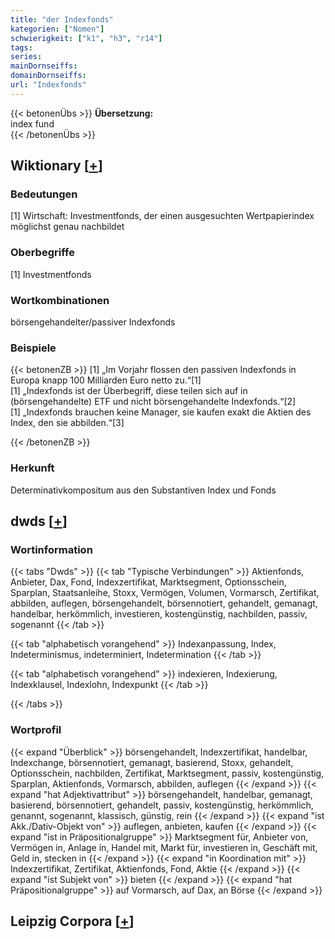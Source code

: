 ```yaml
---
title: "der Indexfonds"
kategorien: ["Nomen"]
schwierigkeit: ["k1", "h3", "r14"]
tags:
series:
mainDornseiffs:
domainDornseiffs:
url: "Indexfonds"
---
```


{{< betonenÜbs >}}
**Übersetzung:**  
index fund  
{{< /betonenÜbs >}}

## Wiktionary [[+](https://de.wiktionary.org/wiki/Indexfonds)]

### Bedeutungen
[1] Wirtschaft: Investmentfonds, der einen ausgesuchten Wertpapierindex möglichst genau nachbildet  

### Oberbegriffe
[1] Investmentfonds  

### Wortkombinationen
börsengehandelter/passiver Indexfonds  

### Beispiele
{{< betonenZB >}}
[1] „Im Vorjahr flossen den passiven Indexfonds in Europa knapp 100 Milliarden Euro netto zu.“[1]  
[1] „Indexfonds ist der Überbegriff, diese teilen sich auf in (börsengehandelte) ETF und nicht börsengehandelte Indexfonds.“[2]  
[1] „Indexfonds brauchen keine Manager, sie kaufen exakt die Aktien des Index, den sie abbilden.“[3]  

{{< /betonenZB >}}
### Herkunft
Determinativkompositum aus den Substantiven Index und Fonds  



## dwds [[+](https://www.dwds.de/wb/Indexfonds)]

### Wortinformation
{{< tabs "Dwds" >}}
{{< tab "Typische Verbindungen" >}}
Aktienfonds, Anbieter, Dax, Fond, Indexzertifikat, Marktsegment, Optionsschein, Sparplan, Staatsanleihe, Stoxx, Vermögen, Volumen, Vormarsch, Zertifikat, abbilden, auflegen, börsengehandelt, börsennotiert, gehandelt, gemanagt, handelbar, herkömmlich, investieren, kostengünstig, nachbilden, passiv, sogenannt
{{< /tab >}}

{{< tab "alphabetisch vorangehend" >}}
Indexanpassung, Index, Indeterminismus, indeterminiert, Indetermination
{{< /tab >}}

{{< tab "alphabetisch vorangehend" >}}
indexieren, Indexierung, Indexklausel, Indexlohn, Indexpunkt
{{< /tab >}}

{{< /tabs >}}

### Wortprofil
{{< expand "Überblick" >}} börsengehandelt, Indexzertifikat, handelbar, Indexchange, börsennotiert, gemanagt, basierend, Stoxx, gehandelt, Optionsschein, nachbilden, Zertifikat, Marktsegment, passiv, kostengünstig, Sparplan, Aktienfonds, Vormarsch, abbilden, auflegen {{< /expand >}}
{{< expand "hat Adjektivattribut" >}} börsengehandelt, handelbar, gemanagt, basierend, börsennotiert, gehandelt, passiv, kostengünstig, herkömmlich, genannt, sogenannt, klassisch, günstig, rein {{< /expand >}}
{{< expand "ist Akk./Dativ-Objekt von" >}} auflegen, anbieten, kaufen {{< /expand >}}
{{< expand "ist in Präpositionalgruppe" >}} Marktsegment für, Anbieter von, Vermögen in, Anlage in, Handel mit, Markt für, investieren in, Geschäft mit, Geld in, stecken in {{< /expand >}}
{{< expand "in Koordination mit" >}} Indexzertifikat, Zertifikat, Aktienfonds, Fond, Aktie {{< /expand >}}
{{< expand "ist Subjekt von" >}} bieten {{< /expand >}}
{{< expand "hat Präpositionalgruppe" >}} auf Vormarsch, auf Dax, an Börse {{< /expand >}}

## Leipzig Corpora [[+](https://corpora.uni-leipzig.de/en/res?word=Indexfonds&corpusId=deu_newscrawl-public_2018)]


